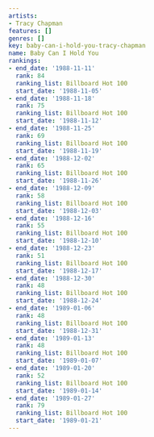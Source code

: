 ```yaml
---
artists:
- Tracy Chapman
features: []
genres: []
key: baby-can-i-hold-you-tracy-chapman
name: Baby Can I Hold You
rankings:
- end_date: '1988-11-11'
  rank: 84
  ranking_list: Billboard Hot 100
  start_date: '1988-11-05'
- end_date: '1988-11-18'
  rank: 75
  ranking_list: Billboard Hot 100
  start_date: '1988-11-12'
- end_date: '1988-11-25'
  rank: 69
  ranking_list: Billboard Hot 100
  start_date: '1988-11-19'
- end_date: '1988-12-02'
  rank: 65
  ranking_list: Billboard Hot 100
  start_date: '1988-11-26'
- end_date: '1988-12-09'
  rank: 58
  ranking_list: Billboard Hot 100
  start_date: '1988-12-03'
- end_date: '1988-12-16'
  rank: 55
  ranking_list: Billboard Hot 100
  start_date: '1988-12-10'
- end_date: '1988-12-23'
  rank: 51
  ranking_list: Billboard Hot 100
  start_date: '1988-12-17'
- end_date: '1988-12-30'
  rank: 48
  ranking_list: Billboard Hot 100
  start_date: '1988-12-24'
- end_date: '1989-01-06'
  rank: 48
  ranking_list: Billboard Hot 100
  start_date: '1988-12-31'
- end_date: '1989-01-13'
  rank: 48
  ranking_list: Billboard Hot 100
  start_date: '1989-01-07'
- end_date: '1989-01-20'
  rank: 52
  ranking_list: Billboard Hot 100
  start_date: '1989-01-14'
- end_date: '1989-01-27'
  rank: 79
  ranking_list: Billboard Hot 100
  start_date: '1989-01-21'
---
```


